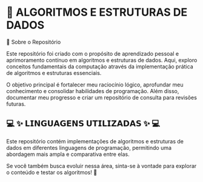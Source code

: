 # 🚀 **ALGORITMOS E ESTRUTURAS DE DADOS**

📌 Sobre o Repositório

Este repositório foi criado com o propósito de aprendizado pessoal e aprimoramento contínuo em algoritmos e estruturas de dados. Aqui, exploro conceitos fundamentais da computação através da implementação prática de algoritmos e estruturas essenciais.

O objetivo principal é fortalecer meu raciocínio lógico, aprofundar meu conhecimento e consolidar habilidades de programação. Além disso, documentar meu progresso e criar um repositório de consulta para revisões futuras.

## 💻 ✨ 𝗟𝗜𝗡𝗚𝗨𝗔𝗚𝗘𝗡𝗦 𝗨𝗧𝗜𝗟𝗜𝗭𝗔𝗗𝗔𝗦 ✨ 💻  

Este repositório contém implementações de algoritmos e estruturas de dados em diferentes linguagens de programação, permitindo uma abordagem mais ampla e comparativa entre elas.

Se você também busca evoluir nessa área, sinta-se à vontade para explorar o conteúdo e testar os algoritmos! 🧠
